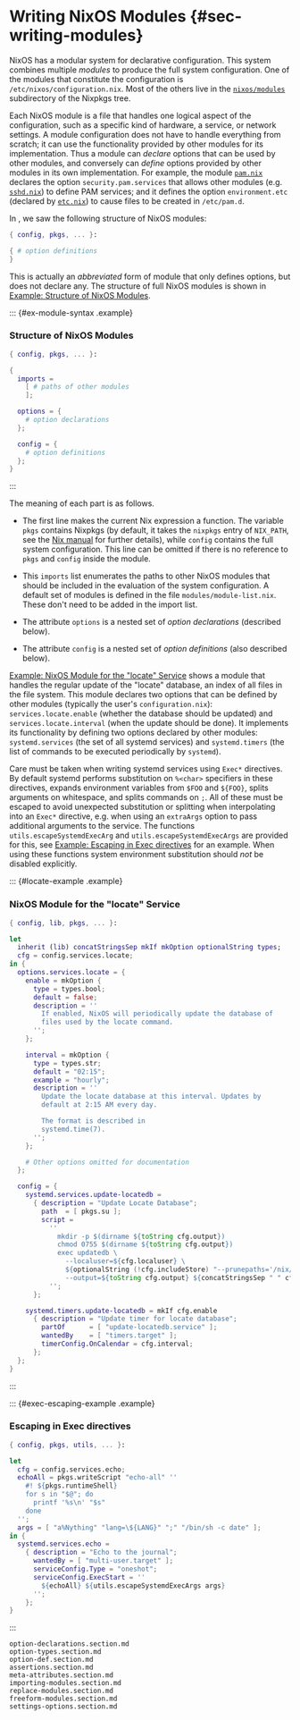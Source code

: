 # Writing NixOS Modules {#sec-writing-modules}

NixOS has a modular system for declarative configuration. This system
combines multiple *modules* to produce the full system configuration.
One of the modules that constitute the configuration is
`/etc/nixos/configuration.nix`. Most of the others live in the
[`nixos/modules`](https://github.com/NixOS/nixpkgs/tree/master/nixos/modules)
subdirectory of the Nixpkgs tree.

Each NixOS module is a file that handles one logical aspect of the
configuration, such as a specific kind of hardware, a service, or
network settings. A module configuration does not have to handle
everything from scratch; it can use the functionality provided by other
modules for its implementation. Thus a module can *declare* options that
can be used by other modules, and conversely can *define* options
provided by other modules in its own implementation. For example, the
module
[`pam.nix`](https://github.com/NixOS/nixpkgs/blob/master/nixos/modules/security/pam.nix)
declares the option `security.pam.services` that allows other modules (e.g.
[`sshd.nix`](https://github.com/NixOS/nixpkgs/blob/master/nixos/modules/services/networking/ssh/sshd.nix))
to define PAM services; and it defines the option `environment.etc` (declared by
[`etc.nix`](https://github.com/NixOS/nixpkgs/blob/master/nixos/modules/system/etc/etc.nix))
to cause files to be created in `/etc/pam.d`.

In [](#sec-configuration-syntax), we saw the following structure of
NixOS modules:

```nix
{ config, pkgs, ... }:

{ # option definitions
}
```

This is actually an *abbreviated* form of module that only defines
options, but does not declare any. The structure of full NixOS modules
is shown in [Example: Structure of NixOS Modules](#ex-module-syntax).

::: {#ex-module-syntax .example}
### Structure of NixOS Modules
```nix
{ config, pkgs, ... }:

{
  imports =
    [ # paths of other modules
    ];

  options = {
    # option declarations
  };

  config = {
    # option definitions
  };
}
```
:::

The meaning of each part is as follows.

-   The first line makes the current Nix expression a function. The variable
    `pkgs` contains Nixpkgs (by default, it takes the `nixpkgs` entry of
    `NIX_PATH`, see the [Nix manual](https://nixos.org/manual/nix/stable/#sec-common-env)
    for further details), while `config` contains the full system
    configuration. This line can be omitted if there is no reference to
    `pkgs` and `config` inside the module.

-   This `imports` list enumerates the paths to other NixOS modules that
    should be included in the evaluation of the system configuration. A
    default set of modules is defined in the file `modules/module-list.nix`.
    These don't need to be added in the import list.

-   The attribute `options` is a nested set of *option declarations*
    (described below).

-   The attribute `config` is a nested set of *option definitions* (also
    described below).

[Example: NixOS Module for the "locate" Service](#locate-example)
shows a module that handles the regular update of the "locate" database,
an index of all files in the file system. This module declares two
options that can be defined by other modules (typically the user's
`configuration.nix`): `services.locate.enable` (whether the database should
be updated) and `services.locate.interval` (when the update should be done).
It implements its functionality by defining two options declared by other
modules: `systemd.services` (the set of all systemd services) and
`systemd.timers` (the list of commands to be executed periodically by
`systemd`).

Care must be taken when writing systemd services using `Exec*` directives. By
default systemd performs substitution on `%<char>` specifiers in these
directives, expands environment variables from `$FOO` and `${FOO}`, splits
arguments on whitespace, and splits commands on `;`. All of these must be escaped
to avoid unexpected substitution or splitting when interpolating into an `Exec*`
directive, e.g. when using an `extraArgs` option to pass additional arguments to
the service. The functions `utils.escapeSystemdExecArg` and
`utils.escapeSystemdExecArgs` are provided for this, see [Example: Escaping in
Exec directives](#exec-escaping-example) for an example. When using these
functions system environment substitution should *not* be disabled explicitly.

::: {#locate-example .example}
### NixOS Module for the "locate" Service
```nix
{ config, lib, pkgs, ... }:

let
  inherit (lib) concatStringsSep mkIf mkOption optionalString types;
  cfg = config.services.locate;
in {
  options.services.locate = {
    enable = mkOption {
      type = types.bool;
      default = false;
      description = ''
        If enabled, NixOS will periodically update the database of
        files used by the locate command.
      '';
    };

    interval = mkOption {
      type = types.str;
      default = "02:15";
      example = "hourly";
      description = ''
        Update the locate database at this interval. Updates by
        default at 2:15 AM every day.

        The format is described in
        systemd.time(7).
      '';
    };

    # Other options omitted for documentation
  };

  config = {
    systemd.services.update-locatedb =
      { description = "Update Locate Database";
        path  = [ pkgs.su ];
        script =
          ''
            mkdir -p $(dirname ${toString cfg.output})
            chmod 0755 $(dirname ${toString cfg.output})
            exec updatedb \
              --localuser=${cfg.localuser} \
              ${optionalString (!cfg.includeStore) "--prunepaths='/nix/store'"} \
              --output=${toString cfg.output} ${concatStringsSep " " cfg.extraFlags}
          '';
      };

    systemd.timers.update-locatedb = mkIf cfg.enable
      { description = "Update timer for locate database";
        partOf      = [ "update-locatedb.service" ];
        wantedBy    = [ "timers.target" ];
        timerConfig.OnCalendar = cfg.interval;
      };
  };
}
```
:::

::: {#exec-escaping-example .example}
### Escaping in Exec directives
```nix
{ config, pkgs, utils, ... }:

let
  cfg = config.services.echo;
  echoAll = pkgs.writeScript "echo-all" ''
    #! ${pkgs.runtimeShell}
    for s in "$@"; do
      printf '%s\n' "$s"
    done
  '';
  args = [ "a%Nything" "lang=\${LANG}" ";" "/bin/sh -c date" ];
in {
  systemd.services.echo =
    { description = "Echo to the journal";
      wantedBy = [ "multi-user.target" ];
      serviceConfig.Type = "oneshot";
      serviceConfig.ExecStart = ''
        ${echoAll} ${utils.escapeSystemdExecArgs args}
      '';
    };
}
```
:::

```{=include=} sections
option-declarations.section.md
option-types.section.md
option-def.section.md
assertions.section.md
meta-attributes.section.md
importing-modules.section.md
replace-modules.section.md
freeform-modules.section.md
settings-options.section.md
```
